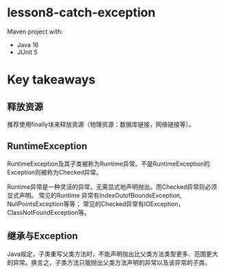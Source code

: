 # lesson8-catch-exception

Maven project with:
- Java 16
- JUnit 5


# Key takeaways

## 释放资源

推荐使用finally块来释放资源（物理资源：数据库链接，网络链接等）。


## RuntimeException

RuntimeException及其子类被称为Runtime异常。不是RuntimeException的Exception则被称为Checked异常。

Runtime异常是一种灵活的异常，无需显式地声明抛出。而Checked异常则必须显式声明。
常见的Runtime 异常有IndexOutofBoundsException, NullPointsException等等；
常见的Checked异常有IOException，ClassNotFoundException等。

## 继承与Exception

Java规定，子类重写父类方法时，不能声明抛出比父类方法类型更多、范围更大的异常。换言之，子类方法只能抛出父类方法声明的异常以及该异常的子类。

